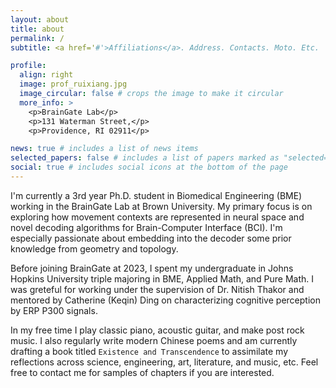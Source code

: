 ```yaml
---
layout: about
title: about
permalink: /
subtitle: <a href='#'>Affiliations</a>. Address. Contacts. Moto. Etc.

profile:
  align: right
  image: prof_ruixiang.jpg
  image_circular: false # crops the image to make it circular
  more_info: >
    <p>BrainGate Lab</p>
    <p>131 Waterman Street,</p>
    <p>Providence, RI 02911</p>

news: true # includes a list of news items
selected_papers: false # includes a list of papers marked as "selected={true}"
social: true # includes social icons at the bottom of the page
---
```


I'm currently a 3rd year Ph.D. student in Biomedical Engineering (BME) working in the BrainGate Lab at Brown University. My primary focus is on exploring how movement contexts are represented in neural space and novel decoding algorithms for Brain-Computer Interface (BCI). I'm especially passionate about embedding into the decoder some prior knowledge from geometry and topology. 

Before joining BrainGate at 2023, I spent my undergraduate in Johns Hopkins University triple majoring in BME, Applied Math, and Pure Math. I was greteful for working under the supervision of Dr. Nitish Thakor and mentored by Catherine (Keqin) Ding on characterizing cognitive perception by ERP P300 signals. 

In my free time I play classic piano, acoustic guitar, and make post rock music. I also regularly write modern Chinese poems and am currently drafting a book titled `Existence and Transcendence` to assimilate my reflections across science, engineering, art, literature, and music, etc. Feel free to contact me for samples of chapters if you are interested. 

